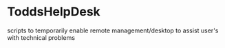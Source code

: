 # ToddsHelpDesk
scripts to temporarily enable remote management/desktop to assist user's with technical problems
